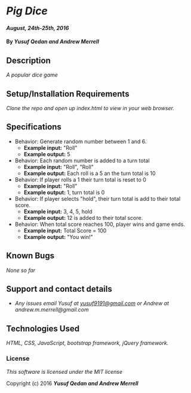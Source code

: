 # _Pig Dice_

#### _August, 24th-25th, 2016_

#### By _**Yusuf Qedan and Andrew Merrell**_

## Description

_A popular dice game_

## Setup/Installation Requirements

_Clone the repo and open up index.html to view in your web browser._

## Specifications

* Behavior: Generate random number between 1 and 6.
  * **Example input:** "Roll"
  * **Example output:** 5
* Behavior: Each random number is added to a turn total
  * **Example input:** "Roll", "Roll"
  * **Example output:** Each roll is a 5 an the turn total is 10
* Behavior: If player rolls a 1 their turn total is reset to 0
  * **Example input:** "Roll"
  * **Example output:** 1, turn total is 0
* Behavior: If player selects "hold", their turn total is add to their total score.
  * **Example input:** 3, 4, 5, hold
  * **Example output:** 12 is added to their total score.
* Behavior: When total score reaches 100, player wins and game ends.
  * **Example input:** Total Score = 100
  * **Example output:** "You win!"

## Known Bugs

_None so far_

## Support and contact details

* _Any issues email Yusuf at yusuf9191@gmail.com or Andrew at andrew.m.merrell@gmail.com_

## Technologies Used

_HTML, CSS, JavaScript, bootstrap framework, jQuery framework._

### License

*This software is licensed under the MIT license*

Copyright (c) 2016 **_Yusuf Qedan and Andrew Merrell_**
